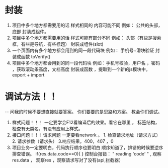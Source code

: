 # 封装
1. 项目中多个地方都需要用的话 样式相同的 内容可能不同
    例如： 公共的头部，底部
    封装成组件。
2. 项目中多个地方都需要用的话 样式可能有部分不同
    例如： 头部（有些是搜索框，有些是导航，有些标题）
    封装成组件(slot)
3. 一个页面内有多个地方都会用到的同一段代码块
    例如： 手机号+滑块验证
    封装成函数 toVerify()
4. 项目中多个地方都会用到的同一段代码块
    例如：手机号校验，用户名 ，密码 ，获取滚动条高度，文档高度
    封装成函数 ，提取到一个新的js模块中。 export + import
 
# 调试方法！！
-- 问我的时候不要想直接就要答案。 你们要要的是思路和方案。
教会你们调试。 

1. 样式问题！！！
一定要学会F12看编译后的效果。看它在哪里 ， 标签结构， 检查有无类名，有没有应用上样式。
2. 接口问题！！！请求问题
一定要看network 。  1. 检查请求地址（请求方式） 2. 请求参数（请求头） 3.响应结果。400，407 ，0 
3. 项目业务一定要明白，代码执行顺序也要明白
顺序知道了，排错的时候要逆序排查错误。
if(res.data.code==0){   }
控制台报错： " reading 'code' " , 观察 res.data ， 观察res ，观察请求写对了没有(api,拦截器） 


